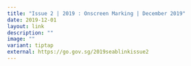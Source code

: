 ```yaml
---
title: "Issue 2 | 2019 : Onscreen Marking | December 2019"
date: 2019-12-01
layout: link
description: ""
image: ""
variant: tiptap
external: https://go.gov.sg/2019seablinkissue2
---
```

